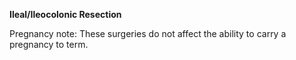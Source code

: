 **Ileal/Ileocolonic Resection**

Pregnancy note: These surgeries do not affect the ability to carry a pregnancy to term.
